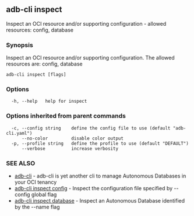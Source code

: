 ## adb-cli inspect

Inspect an OCI resource and/or supporting configuration - allowed resources: config, database

### Synopsis

Inspect an OCI resource and/or supporting configuration.
The allowed resources are: config, database

```
adb-cli inspect [flags]
```

### Options

```
  -h, --help   help for inspect
```

### Options inherited from parent commands

```
  -c, --config string    define the config file to use (default "adb-cli.yaml")
      --no-color         disable color output
  -p, --profile string   define the profile to use (default "DEFAULT")
      --verbose          increase verbosity
```

### SEE ALSO

* [adb-cli](adb-cli.md)	 - adb-cli is yet another cli to manage Autonomous Databases in your OCI tenancy
* [adb-cli inspect config](adb-cli_inspect_config.md)	 - Inspect the configuration file specified by --config global flag
* [adb-cli inspect database](adb-cli_inspect_database.md)	 - Inspect an Autonomous Database identified by the --name flag

